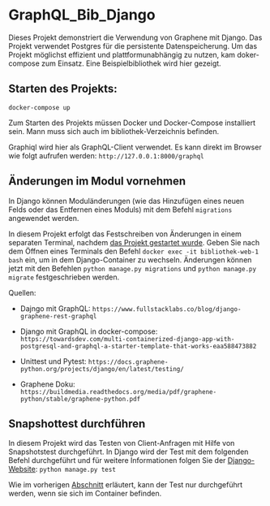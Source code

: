 # GraphQL_Bib_Django

Dieses Projekt demonstriert die Verwendung von Graphene mit Django. Das Projekt verwendet Postgres für die persistente Datenspeicherung. Um das Projekt möglichst effizient und plattformunabhängig zu nutzen, kam doker-compose zum Einsatz. Eine Beispielbibliothek wird hier gezeigt.

## Starten des Projekts:

```text
docker-compose up
```

Zum Starten des Projekts müssen Docker und Docker-Compose installiert sein. Mann muss sich auch im bibliothek-Verzeichnis befinden.

Graphiql wird hier als GraphQL-Client verwendet. Es kann direkt im Browser wie folgt aufrufen werden: `http://127.0.0.1:8000/graphql`

## Änderungen im Modul vornehmen<a name="aenderung"></a>

In Django können Moduländerungen (wie das Hinzufügen eines neuen Felds oder das Entfernen eines Moduls) mit dem Befehl `migrations` angewendet werden.

In diesem Projekt erfolgt das Festschreiben von Änderungen in einem separaten Terminal, nachdem [das Projekt gestartet wurde](#starten-des-projekts). Geben Sie nach dem Öffnen eines Terminals den Befehl `docker exec -it bibliothek-web-1 bash` ein, um in dem Django-Container zu wechseln. Änderungen können jetzt mit den Befehlen `python manage.py migrations` und `python manage.py migrate` festgeschrieben werden.


Quellen:

- Dajngo mit GraphQL: `https://www.fullstacklabs.co/blog/django-graphene-rest-graphql`

- Django mit GraphQL in docker-compose: `https://towardsdev.com/multi-containerized-django-app-with-postgresql-and-graphql-a-starter-template-that-works-eaa588473882`

- Unittest und Pytest: `https://docs.graphene-python.org/projects/django/en/latest/testing/`

- Graphene Doku: `https://buildmedia.readthedocs.org/media/pdf/graphene-python/stable/graphene-python.pdf`

## Snapshottest durchführen

In diesem Projekt wird das Testen von Client-Anfragen mit Hilfe von Snapshotstest durchgeführt. In Django wird der Test mit dem folgenden Befehl durchgeführt und für weitere Informationen folgen Sie der [Django-Website](https://docs.djangoproject.com/en/4.1/topics/testing/overview/): `python manage.py test`

Wie im vorherigen [Abschnitt](#aenderung) erläutert, kann der Test nur durchgeführt werden, wenn sie sich im Container befinden.
